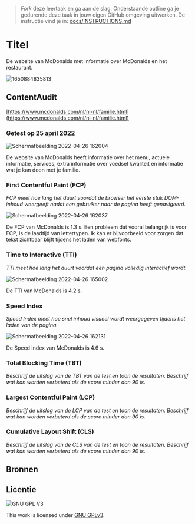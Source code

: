 > _Fork_ deze leertaak en ga aan de slag. Onderstaande outline ga je gedurende deze taak in jouw eigen GitHub omgeving uitwerken. De instructie vind je in: [docs/INSTRUCTIONS.md](docs/INSTRUCTIONS.md)

# Titel
De website van McDonalds met informatie over McDonalds en het restaurant.

![1650884835813](https://user-images.githubusercontent.com/69635977/165077450-969547ec-0e65-45b6-8f6a-c456d1ae8b0a.png)

## ContentAudit
[https://www.mcdonalds.com/nl/nl-nl/familie.html](https://www.mcdonalds.com/nl/nl-nl/familie.html)

### Getest op 25 april 2022
![Schermafbeelding 2022-04-26 162004](https://user-images.githubusercontent.com/69635977/165322705-8541ddea-bfc7-4301-a8c8-1207df0027bf.png)

De website van McDonalds heeft informatie over het menu, actuele informatie, services, extra informatie over voedsel kwaliteit en informatie wat je kan doen met je familie.

### First Contentful Paint (FCP)
*FCP meet hoe lang het duurt voordat de browser het eerste stuk DOM-inhoud weergeeft nadat een gebruiker naar de pagina heeft genavigeerd.*

![Schermafbeelding 2022-04-26 162037](https://user-images.githubusercontent.com/69635977/165322792-3ed2c536-e5a7-43eb-bce2-f1dd6a0b98c5.png)

De FCP van McDonalds is 1.3 s. Een probleem dat vooral belangrijk is voor FCP, is de laadtijd van lettertypen. Ik kan er bijvoorbeeld voor zorgen dat tekst zichtbaar blijft tijdens het laden van webfonts.

### Time to Interactive (TTI)
*TTI meet hoe lang het duurt voordat een pagina volledig interactief wordt.*

![Schermafbeelding 2022-04-26 165002](https://user-images.githubusercontent.com/69635977/165331140-e3e90e8d-acd0-4a1e-96b9-c603517e4af8.png)

De TTI van McDonalds is 4.2 s.

### Speed Index
*Speed Index meet hoe snel inhoud visueel wordt weergegeven tijdens het laden van de pagina.*

![Schermafbeelding 2022-04-26 162131](https://user-images.githubusercontent.com/69635977/165322469-c44d1f80-d176-423b-9de6-bb225b77c5d6.png)

De Speed Index van McDonalds is 4.6 s.

### Total Blocking Time (TBT)
_Beschrijf de uitslag van de TBT van de test en toon de resultaten. Beschrijf wat kan worden verbeterd als de score minder dan 90 is._

### Largest Contentful Paint (LCP)
_Beschrijf de uitslag van de LCP van de test en toon de resultaten. Beschrijf wat kan worden verbeterd als de score minder dan 90 is._

### Cumulative Layout Shift (CLS)
_Beschrijf de uitslag van de CLS van de test en toon de resultaten. Beschrijf wat kan worden verbeterd als de score minder dan 90 is._

## Bronnen

## Licentie

![GNU GPL V3](https://www.gnu.org/graphics/gplv3-127x51.png)

This work is licensed under [GNU GPLv3](./LICENSE).
